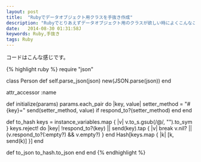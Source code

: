 ```yaml
---
layout: post
title:  "Rubyでデータオブジェクト用クラスを手抜き作成"
description: "Rubyでとりあえずデータオブジェクト用のクラスが欲しい時によくこんなことしてます"
date:   2014-08-30 01:31:58J
keywords: Ruby,手抜き
tags: Ruby
---
```


コードはこんな感じです。

{% highlight ruby %}
require "json"

class Person
  def self.parse_json(json)
    new(JSON.parse(json))
  end

  attr_accessor :name

  def initialize(params)
    params.each_pair do |key, value|
      setter_method = "#{key}="
      send(setter_method, value) if respond_to?(setter_method)
    end
  end

  def to_hash
    keys = instance_variables.map { |v| v.to_s.gsub(/@/, "").to_sym }
    keys.reject! do |key|
      !respond_to?(key) ||
      send(key).tap { |v| break v.nil? || (v.respond_to?(:empty?) && v.empty?) }
    end
    Hash[keys.map { |k| [k, send(k)] }]
  end

  def to_json
    to_hash.to_json
  end
end
{% endhighlight %}
